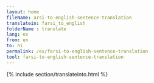 ```yaml
---
layout: home
fileName: arsi-to-english-sentence-translation
translatein: farsi_to_english
folderName : translate
lang: es
from: en
to: hi
permalink: /es/farsi-to-english-sentence-translation
tool: farsi-to-english-sentence-translation
---
```

{% include section/translateinto.html %}